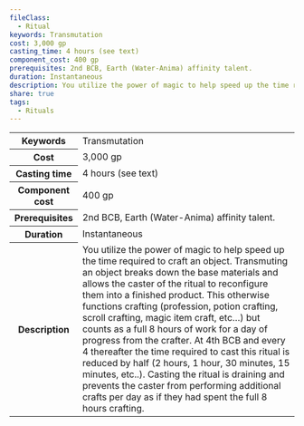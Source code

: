 ```yaml
---
fileClass:
  - Ritual
keywords: Transmutation
cost: 3,000 gp
casting_time: 4 hours (see text)
component_cost: 400 gp
prerequisites: 2nd BCB, Earth (Water-Anima) affinity talent.
duration: Instantaneous
description: You utilize the power of magic to help speed up the time required to craft an object. Transmuting an object breaks down the base materials and allows the caster of the ritual to reconfigure them into a finished product. This otherwise functions crafting (profession, potion crafting, scroll crafting, magic item craft, etc…) but counts as a full 8 hours of work for a day of progress from the crafter. At 4th BCB and every 4 thereafter the time required to cast this ritual is reduced by half (2 hours, 1 hour, 30 minutes, 15 minutes, etc..). Casting the ritual is draining and prevents the caster from performing additional crafts per day as if they had spent the full 8 hours crafting.
share: true
tags:
  - Rituals
---
```

<p><span style="overflow-x: auto;"><table><tbody><tr><th>Keywords</th><td>Transmutation</td></tr><tr><th>Cost</th><td>3,000 gp</td></tr><tr><th>Casting time</th><td>4 hours (see text)</td></tr><tr><th>Component cost</th><td>400 gp</td></tr><tr><th>Prerequisites</th><td>2nd BCB, Earth (Water-Anima) affinity talent.</td></tr><tr><th>Duration</th><td>Instantaneous</td></tr><tr><th>Description</th><td>You utilize the power of magic to help speed up the time required to craft an object. Transmuting an object breaks down the base materials and allows the caster of the ritual to reconfigure them into a finished product. This otherwise functions crafting (profession, potion crafting, scroll crafting, magic item craft, etc…) but counts as a full 8 hours of work for a day of progress from the crafter. At 4th BCB and every 4 thereafter the time required to cast this ritual is reduced by half (2 hours, 1 hour, 30 minutes, 15 minutes, etc..). Casting the ritual is draining and prevents the caster from performing additional crafts per day as if they had spent the full 8 hours crafting.</td></tr></tbody></table></span></p>
